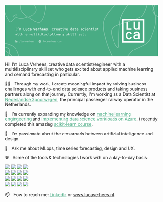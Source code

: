 
[![Social banner for lucavh](./assets/social-banner.png)](https://www.lucaverhees.nl)

Hi! I’m Luca Verhees, creative data scientist/engineer with a multidisciplinary skill set who gets excited about applied machine learning and demand forecasting in particular.

👩‍💻 &nbsp;&nbsp;Through my work, I create meaningful impact by solving business challenges with end-to-end data science products and taking business partners along on that journey. Currently, I'm working as a Data Scientist at <a href="https://www.ns.nl/" style="color:#49AC84;">Nederlandse Spoorwegen</a>, the principal passenger railway operator in the Netherlands.

🌱 &nbsp;&nbsp;I’m currently expanding my knowledge on <a href="http://mlebook.com/" style="color:#49AC84;">machine learning engingeering</a> and <a href="https://github.com/lucavh/my-notes/blob/main/azure/DP-100-azure-data-scientist-associate.md" style="color:#49AC84;">implementing data science workloads on Azure</a>. I recently completed this amazing <a href="https://github.com/lucavh/scikit-learn-mooc" style="color:#49AC84;">scikit-learn course</a>.

💫 &nbsp;&nbsp;I'm passionate about the crossroads between artificial intelligence and design.

💬 &nbsp;&nbsp;Ask me about MLops, time series forecasting, design and UX.

⚒️ &nbsp;&nbsp;Some of the tools & technologies I work with on a day-to-day basis:

![](https://img.shields.io/badge/-Apple-informational?style=flat&logo=apple&logoColor=white&color=49AC84)
![](https://img.shields.io/badge/-Azure-informational?style=flat&logo=microsoftazure&logoColor=white&color=49AC84)
![](https://img.shields.io/badge/-CSS-informational?style=flat&logo=css3&logoColor=white&color=49AC84)
![](https://img.shields.io/badge/-Databricks-informational?style=flat&logo=databricks&logoColor=white&color=49AC84) <br/>
![](https://img.shields.io/badge/-Docker-informational?style=flat&logo=docker&logoColor=white&color=49AC84)
![](https://img.shields.io/badge/-Git-informational?style=flat&logo=git&logoColor=white&color=49AC84)
![](https://img.shields.io/badge/-Grafana-informational?style=flat&logo=grafana&logoColor=white&color=49AC84)
![](https://img.shields.io/badge/-HTML-informational?style=flat&logo=html5&logoColor=white&color=49AC84) <br/>
![](https://img.shields.io/badge/-Javascript-informational?style=flat&logo=javascript&logoColor=white&color=49AC84)
![](https://img.shields.io/badge/-SQL-informational?style=flat&logo=postgresql&logoColor=white&color=49AC84)
![](https://img.shields.io/badge/-Pandas-informational?style=flat&logo=pandas&logoColor=white&color=49AC84)
![](https://img.shields.io/badge/-Python-informational?style=flat&logo=python&logoColor=white&color=49AC84) <br/>
![](https://img.shields.io/badge/-R-informational?style=flat&logo=r&logoColor=white&color=49AC84)
![](https://img.shields.io/badge/-scikit--learn-informational?style=flat&logo=scikit-learn&logoColor=white&color=49AC84)
![](https://img.shields.io/badge/-Sketch-informational?style=flat&logo=sketch&logoColor=white&color=49AC84)
![](https://img.shields.io/badge/-Spark-informational?style=flat&logo=apachespark&logoColor=white&color=49AC84)

📫 &nbsp;&nbsp;How to reach me: <a href="https://www.linkedin.com/in/lucaverhees/" style="color:#49AC84;">LinkedIn</a> or <a href="https://www.lucaverhees.nl" style="color:#49AC84;">www.lucaverhees.nl</a>.
